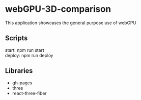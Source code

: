 # webGPU-3D-comparison

This application showcases the general purpose use of webGPU

## Scripts
start: npm run start  
deploy: npm run deploy

## Libraries
- gh-pages
- three
- react-three-fiber
